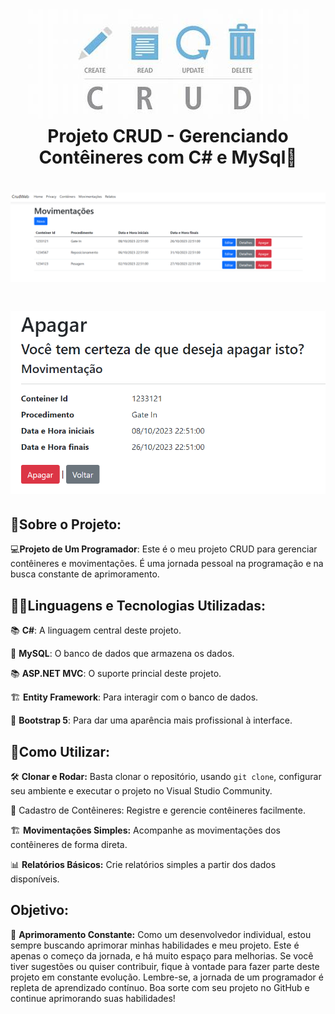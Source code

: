 <h1 align="center">
    <img src="th.jpeg">
    <br/>Projeto CRUD - Gerenciando Contêineres com C# e MySql🚢
</h1>
 
<h1 align="center">
    <img src="1.png">
</h1>

<h1 align="center">
    <img src="2.png">
</h1>

## 🚀Sobre o Projeto:

 💻**Projeto de Um Programador**: Este é o meu projeto CRUD para gerenciar contêineres e movimentações. É uma jornada pessoal na programação e na busca constante de aprimoramento.


 ## 🧑‍💻Linguagens e Tecnologias Utilizadas:

📚 **C#**: A linguagem central deste projeto.

💽 **MySQL**: O banco de dados que armazena os dados.

📚 **ASP.NET MVC**: O suporte princial deste projeto.

🏗️ **Entity Framework**: Para interagir com o banco de dados.

🎨 **Bootstrap 5**: Para dar uma aparência mais profissional à interface.



## 🔧Como Utilizar:

🛠️ **Clonar e Rodar:** Basta clonar o repositório, usando <code>git clone</code>, configurar seu ambiente e executar o projeto no Visual Studio Community.

📝 Cadastro de Contêineres: Registre e gerencie contêineres facilmente.

🏗️ **Movimentações Simples:** Acompanhe as movimentações dos contêineres de forma direta.

📊 **Relatórios Básicos:** Crie relatórios simples a partir dos dados disponíveis.


## Objetivo:

🎯 **Aprimoramento Constante:** Como um desenvolvedor individual, estou sempre buscando aprimorar minhas habilidades e meu projeto. Este é apenas o começo da jornada, e há muito espaço para melhorias. Se você tiver sugestões ou quiser contribuir, fique à vontade para fazer parte deste projeto em constante evolução.
Lembre-se, a jornada de um programador é repleta de aprendizado contínuo. Boa sorte com seu projeto no GitHub e continue aprimorando suas habilidades!

